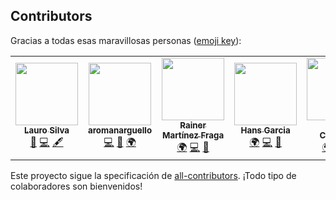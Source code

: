 ## Contributors

Gracias a todas esas maravillosas personas ([emoji key](https://allcontributors.org/docs/en/emoji-key)):

<!-- ALL-CONTRIBUTORS-LIST:START - Do not remove or modify this section -->
<!-- prettier-ignore-start -->
<!-- markdownlint-disable -->
<table>
  <tr>
    <td align="center"><a href="https://laurosilva.com"><img src="https://avatars2.githubusercontent.com/u/57044804?v=4" width="100px;" alt=""/><br /><sub><b>Lauro Silva</b></sub></a><br /><a href="#maintenance-laurosilvacom" title="Maintenance">🚧</a> <a href="https://github.com/typescript-cheatsheets/react-typescript-cheatsheet-es/commits?author=laurosilvacom" title="Code">💻</a> <a href="#content-laurosilvacom" title="Content">🖋</a></td>
    <td align="center"><a href="https://github.com/aromanarguello"><img src="https://avatars0.githubusercontent.com/u/28843542?v=4" width="100px;" alt=""/><br /><sub><b>aromanarguello</b></sub></a><br /><a href="https://github.com/typescript-cheatsheets/react-typescript-cheatsheet-es/commits?author=aromanarguello" title="Code">💻</a> <a href="https://github.com/typescript-cheatsheets/react-typescript-cheatsheet-es/commits?author=aromanarguello" title="Documentation">📖</a> <a href="#translation-aromanarguello" title="Translation">🌍</a></td>
    <td align="center"><a href="https://github.com/carburo"><img src="https://avatars1.githubusercontent.com/u/4054941?v=4" width="100px;" alt=""/><br /><sub><b>Rainer Martínez Fraga</b></sub></a><br /><a href="#translation-carburo" title="Translation">🌍</a> <a href="https://github.com/typescript-cheatsheets/react-typescript-cheatsheet-es/commits?author=carburo" title="Code">💻</a> <a href="https://github.com/typescript-cheatsheets/react-typescript-cheatsheet-es/commits?author=carburo" title="Documentation">📖</a></td>
    <td align="center"><a href="https://hansgarcia.dev/"><img src="https://avatars1.githubusercontent.com/u/18727829?v=4" width="100px;" alt=""/><br /><sub><b>Hans Garcia</b></sub></a><br /><a href="#translation-hlebon" title="Translation">🌍</a> <a href="https://github.com/typescript-cheatsheets/react-typescript-cheatsheet-es/commits?author=hlebon" title="Code">💻</a> <a href="https://github.com/typescript-cheatsheets/react-typescript-cheatsheet-es/commits?author=hlebon" title="Documentation">📖</a></td>
    <td align="center"><a href="https://dantecalderon.dev"><img src="https://avatars3.githubusercontent.com/u/18385321?v=4" width="100px;" alt=""/><br /><sub><b>Dante Calderón</b></sub></a><br /><a href="#translation-dantehemerson" title="Translation">🌍</a> <a href="https://github.com/typescript-cheatsheets/react-typescript-cheatsheet-es/commits?author=dantehemerson" title="Code">💻</a> <a href="https://github.com/typescript-cheatsheets/react-typescript-cheatsheet-es/commits?author=dantehemerson" title="Documentation">📖</a></td>
  </tr>
</table>

<!-- markdownlint-enable -->
<!-- prettier-ignore-end -->
<!-- ALL-CONTRIBUTORS-LIST:END -->

Este proyecto sigue la specificación de [all-contributors](https://allcontributors.org/docs/es-es/overview). ¡Todo tipo de colaboradores son bienvenidos!

